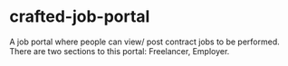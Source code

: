 # crafted-job-portal
A job portal where people can view/ post contract jobs to be performed. There are two sections to this portal: Freelancer, Employer.
